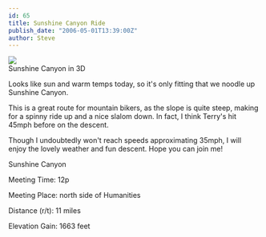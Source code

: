 ```yaml
---
id: 65
title: Sunshine Canyon Ride
publish_date: "2006-05-01T13:39:00Z"
author: Steve
---
```

[![](http://www.flagstafffrenzy.org/wp-content/uploads/2006/05/sunshine_3D.png)](http://www.flagstafffrenzy.org/wp-content/uploads/2006/05/sunshine_3D.png)  
Sunshine Canyon in 3D

Looks like sun and warm temps today, so it's only fitting that we noodle up Sunshine Canyon.

This is a great route for mountain bikers, as the slope is quite steep, making for a spinny ride up and a nice slalom down. In fact, I think Terry's hit 45mph before on the descent.

Though I undoubtedly won't reach speeds approximating 35mph, I will enjoy the lovely weather and fun descent. Hope you can join me!

Sunshine Canyon

Meeting Time: 12p

Meeting Place: north side of Humanities

Distance (r/t): 11 miles

Elevation Gain: 1663 feet
